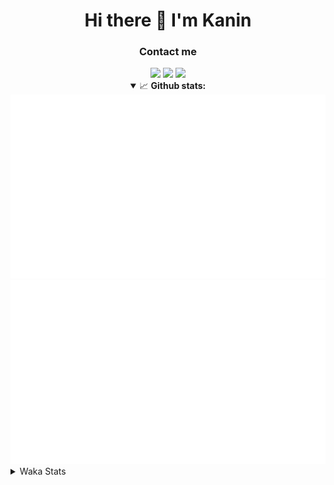 <div align="center">
 <h1>Hi there 👋 I'm Kanin</h1>
 <h3>Contact me</h3>
 <a href="mailto:im@kanin.dev"><img src="https://img.shields.io/badge/gmail-%23D14836.svg?&style=for-the-badge&logo=gmail&logoColor=white"/></a>
 <a href="https://twitter.com/KaninTwt"><img src="https://img.shields.io/badge/twitter-%231DA1F2.svg?&style=for-the-badge&logo=twitter&logoColor=white"/></a>
 <a href="https://www.linkedin.com/in/KaninDev"><img src="https://img.shields.io/badge/linkedin-%230077B5.svg?&style=for-the-badge&logo=linkedin&logoColor=white"/></a>
<details open>
  <summary>📈 <b>Github stats:</b></summary>
  <img src="https://github.com/Kanin/Kanin/blob/master/scripts/GitHubStats/generated/overview.svg"/>
  <img src="https://github.com/Kanin/Kanin/blob/master/scripts/GitHubStats/generated/languages.svg"/>
</details>
</div>

<details>
 <summary>Waka Stats</summary>

<!--START_SECTION:waka-->
![Code Time](http://img.shields.io/badge/Code%20Time-2%2C569%20hrs%203%20mins-blue)

![Profile Views](http://img.shields.io/badge/Profile%20Views-0-blue)

![Lines of code](https://img.shields.io/badge/From%20Hello%20World%20I%27ve%20Written-754.9%20thousand%20lines%20of%20code-blue)

**🐱 My GitHub Data** 

> 📦 180.7 kB Used in GitHub's Storage 
 > 
> 🏆 51 Contributions in the Year 2025
 > 
> 🚫 Not Opted to Hire
 > 
> 📜 27 Public Repositories 
 > 
> 🔑 18 Private Repositories 
 > 
**I'm an Early 🐤** 

```text
🌞 Morning                3004 commits        ███████░░░░░░░░░░░░░░░░░░   27.79 % 
🌆 Daytime                3181 commits        ███████░░░░░░░░░░░░░░░░░░   29.43 % 
🌃 Evening                3109 commits        ███████░░░░░░░░░░░░░░░░░░   28.76 % 
🌙 Night                  1515 commits        ████░░░░░░░░░░░░░░░░░░░░░   14.02 % 
```
📅 **I'm Most Productive on Monday** 

```text
Monday                   2080 commits        █████░░░░░░░░░░░░░░░░░░░░   19.24 % 
Tuesday                  1566 commits        ████░░░░░░░░░░░░░░░░░░░░░   14.49 % 
Wednesday                1082 commits        ███░░░░░░░░░░░░░░░░░░░░░░   10.01 % 
Thursday                 1669 commits        ████░░░░░░░░░░░░░░░░░░░░░   15.44 % 
Friday                   1808 commits        ████░░░░░░░░░░░░░░░░░░░░░   16.73 % 
Saturday                 1040 commits        ██░░░░░░░░░░░░░░░░░░░░░░░   09.62 % 
Sunday                   1564 commits        ████░░░░░░░░░░░░░░░░░░░░░   14.47 % 
```


📊 **This Week I Spent My Time On** 

```text
🕑︎ Time Zone: America/New_York

💬 Programming Languages: 
TypeScript               4 hrs 54 mins       ███████░░░░░░░░░░░░░░░░░░   28.31 % 
Python                   4 hrs 40 mins       ███████░░░░░░░░░░░░░░░░░░   26.89 % 
HTML                     3 hrs 49 mins       ██████░░░░░░░░░░░░░░░░░░░   22.04 % 
JavaScript               1 hr 13 mins        ██░░░░░░░░░░░░░░░░░░░░░░░   07.05 % 
Git Config               1 hr 2 mins         █░░░░░░░░░░░░░░░░░░░░░░░░   05.97 % 

🔥 Editors: 
VS Code                  11 hrs 24 mins      ████████████████░░░░░░░░░   65.74 % 
PyCharm                  5 hrs 56 mins       █████████░░░░░░░░░░░░░░░░   34.26 % 

🐱‍💻 Projects: 
ReactDjango              11 hrs 24 mins      ████████████████░░░░░░░░░   65.74 % 
APIServer                5 hrs 42 mins       ████████░░░░░░░░░░░░░░░░░   32.89 % 
NailaDjango              7 mins              ░░░░░░░░░░░░░░░░░░░░░░░░░   00.75 % 
NailaSite                6 mins              ░░░░░░░░░░░░░░░░░░░░░░░░░   00.62 % 

💻 Operating System: 
Windows                  17 hrs 21 mins      █████████████████████████   100.00 % 
```

**I Mostly Code in Python** 

```text
Python                   32 repos            ████████████████░░░░░░░░░   64.00 % 
Java                     7 repos             ████░░░░░░░░░░░░░░░░░░░░░   14.00 % 
TypeScript               3 repos             ██░░░░░░░░░░░░░░░░░░░░░░░   06.00 % 
HTML                     3 repos             ██░░░░░░░░░░░░░░░░░░░░░░░   06.00 % 
Kotlin                   1 repo              ░░░░░░░░░░░░░░░░░░░░░░░░░   02.00 % 
```



**Timeline**

![Lines of Code chart](https://raw.githubusercontent.com/Kanin/Kanin/master/assets/bar_graph.png)


 Last Updated on 17/02/2025 10:38:44 UTC
<!--END_SECTION:waka-->
</details>
